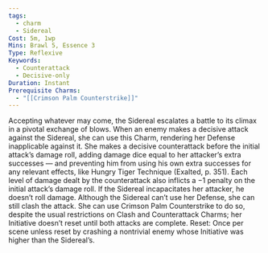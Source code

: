 ```yaml
---
tags:
  - charm
  - Sidereal
Cost: 5m, 1wp
Mins: Brawl 5, Essence 3
Type: Reflexive
Keywords:
  - Counterattack
  - Decisive-only
Duration: Instant
Prerequisite Charms:
  - "[[Crimson Palm Counterstrike]]"
---
```

Accepting whatever may come, the Sidereal escalates a battle to its climax in a pivotal exchange of blows. When an enemy makes a decisive attack against the Sidereal, she can use this Charm, rendering her Defense inapplicable against it. She makes a decisive counterattack before the initial attack’s damage roll, adding damage dice equal to her attacker’s extra successes — and preventing him from using his own extra successes for any relevant effects, like Hungry Tiger Technique (Exalted, p. 351). Each level of damage dealt by the counterattack also inflicts a −1 penalty on the initial attack’s damage roll. If the Sidereal incapacitates her attacker, he doesn’t roll damage. Although the Sidereal can’t use her Defense, she can still clash the attack. She can use Crimson Palm Counterstrike to do so, despite the usual restrictions on Clash and Counterattack Charms; her Initiative doesn’t reset until both attacks are complete. Reset: Once per scene unless reset by crashing a nontrivial enemy whose Initiative was higher than the Sidereal’s.